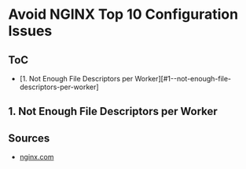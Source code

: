 # Avoid NGINX Top 10 Configuration Issues

## ToC

- [1. Not Enough File Descriptors per Worker][#1--not-enough-file-descriptors-per-worker]

## 1. Not Enough File Descriptors per Worker

## Sources

- [nginx.com](https://www.nginx.com/blog/avoiding-top-10-nginx-configuration-mistakes/)
